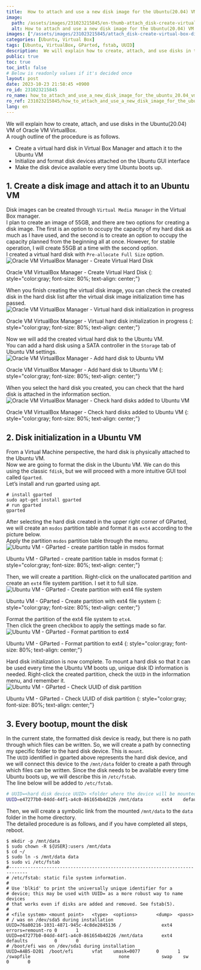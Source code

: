 ```yaml
---
title:  How to attach and use a new disk image for the Ubuntu(20.04) VM in Oracle VM VirtualBox
image:
  path: /assets/images/231023215845/en-thumb-attach_disk-create-virtual-box-disk-image.png
  alt: How to attach and use a new disk image for the Ubuntu(20.04) VM in Oracle VM VirtualBox
images: ["/assets/images/231023215845/attach_disk-create-virtual-box-disk-image.png", "/assets/images/231023215845/attach_disk-virtual-box-media-image.png", "/assets/images/231023215845/attach_disk-choose-disk.png", "/assets/images/231023215845/attach_disk-attached-disk-image.png", "/assets/images/231023215845/attach_disk-create-partition-table.png", "/assets/images/231023215845/attach_disk-create-partition.png", "/assets/images/231023215845/attach_disk-format-disk.png", "/assets/images/231023215845/attach_disk-disk-uuid.png"]
categories: [Ubuntu, Virtual Box]
tags: [Ubuntu, VirtualBox, GParted, fstab, UUID]
description:  We will explain how to create, attach, and use disks in the Ubuntu(20.04) VM of Oracle VM VirtualBox. A rough outline of the procedure is as follows.
public: true
toc: true
toc_intl: false
# Below is readonly values if it's decided once
layout: post
date: 2023-10-23 21:58:45 +0900
ro_id: 231023215845
ro_name: how_to_attach_and_use_a_new_disk_image_for_the_ubuntu_20.04_vm_in_oracle_vm_virtualbox
ro_ref: 231023215845/how_to_attach_and_use_a_new_disk_image_for_the_ubuntu_20.04_vm_in_oracle_vm_virtualbox
lang: en
---
```

We will explain how to create, attach, and use disks in the Ubuntu(20.04) VM of Oracle VM VirtualBox.  
A rough outline of the procedure is as follows.  
- Create a virtual hard disk in Virtual Box Manager and attach it to the Ubuntu VM
- Initialize and format disk devices attached on the Ubuntu GUI interface
- Make the disk device available every time Ubuntu boots up.

## 1. Create a disk image and attach it to an Ubuntu VM
Disk images can be created through `Virtual Media Manager` in the Virtual Box manager.  
I plan to create an image of 55GB, and there are two options for creating a disk image. The first is an option to occupy the capacity of my hard disk as much as I have used, and the second is to create an option to occupy the capacity planned from the beginning all at once. However, for stable operation, I will create 55GB at a time with the second option.  
I created a virtual hard disk with `Pre-allocate Full Size` option.  
![ Oracle VM VirtualBox Manager - Create Virtual Hard Disk](/assets/images/231023215845/attach_disk-create-virtual-box-disk-image.png)  

Oracle VM VirtualBox Manager - Create Virtual Hard Disk
{: style="color:gray; font-size: 80%; text-align: center;"}

When you finish creating the virtual disk image, you can check the created disk in the hard disk list after the virtual disk image initialization time has passed.  
![Oracle VM VirtualBox Manager - Virtual hard disk initialization in progress](/assets/images/231023215845/attach_disk-virtual-box-media-image.png)  

Oracle VM VirtualBox Manager - Virtual hard disk initialization in progress
{: style="color:gray; font-size: 80%; text-align: center;"}

Now we will add the created virtual hard disk to the Ubuntu VM.  
You can add a hard disk using a SATA controller in the `Storage` tab of Ubuntu VM settings.  
![Oracle VM VirtualBox Manager - Add hard disk to Ubuntu VM](/assets/images/231023215845/attach_disk-choose-disk.png)  

Oracle VM VirtualBox Manager - Add hard disk to Ubuntu VM
{: style="color:gray; font-size: 80%; text-align: center;"}

When you select the hard disk you created, you can check that the hard disk is attached in the information section.  
![Oracle VM VirtualBox Manager - Check hard disks added to Ubuntu VM](/assets/images/231023215845/attach_disk-attached-disk-image.png)  

Oracle VM VirtualBox Manager - Check hard disks added to Ubuntu VM
{: style="color:gray; font-size: 80%; text-align: center;"}

## 2. Disk initialization in a Ubuntu VM
From a Virtual Machine perspective, the hard disk is physically attached to the Ubuntu VM.  
Now we are going to format the disk in the Ubuntu VM. We can do this using the classic `fdisk`, but we will proceed with a more intuitive GUI tool called `Gparted`.  
Let’s install and run gparted using apt.  

```shell
# install gparted
sudo apt-get install gparted
# run gparted
gparted
```
After selecting the hard disk created in the upper right corner of GParted, we will create an `msdos` partition table and format it as `ext4` according to the picture below.  
Apply the partition `msdos` partition table through the menu.  
![Ubuntu VM - GParted - create partition table in msdos format](/assets/images/231023215845/attach_disk-create-partition-table.png)  

Ubuntu VM - GParted - create partition table in msdos format
{: style="color:gray; font-size: 80%; text-align: center;"}

Then, we will create a partition. Right-click on the unallocated partition and create an `ext4` file system partition. I set it to full size.  
![Ubuntu VM - GParted - Create partition with ext4 file system](/assets/images/231023215845/attach_disk-create-partition.png)  

Ubuntu VM - GParted - Create partition with ext4 file system
{: style="color:gray; font-size: 80%; text-align: center;"}

Format the partition of the ext4 file system to `etx4`.  
Then click the green checkbox to apply the settings made so far.  
![Ubuntu VM - GParted - Format partition to ext4](/assets/images/231023215845/attach_disk-format-disk.png)  

Ubuntu VM - GParted - Format partition to ext4
{: style="color:gray; font-size: 80%; text-align: center;"}

Hard disk initialization is now complete. To mount a hard disk so that it can be used every time the Ubuntu VM boots up, unique disk ID information is needed. Right-click the created partition, check the `UUID` in the information menu, and remember it.  
![Ubuntu VM - GParted - Check UUID of disk partition](/assets/images/231023215845/attach_disk-disk-uuid.png)  

Ubuntu VM - GParted - Check UUID of disk partition
{: style="color:gray; font-size: 80%; text-align: center;"}

## 3. Every bootup, mount the disk
In the current state, the formatted disk device is ready, but there is no path through which files can be written. So, we will create a path by connecting my specific folder to the hard disk device. This is `mount`.  
The `UUID` identified in gparted above represents the hard disk device, and we will connect this device to the `/mnt/data` folder to create a path through which files can be written. Since the disk needs to be available every time Ubuntu boots up, we will describe this in `/etc/fstab`.  
The line below will be added to `/etc/fstab`.  

```bash
# UUID=<hard disk device UUID> <folder where the device will be mounted> ext4    defaults          0       0 
UUID=e47277b0-04dd-44f1-a4c0-861654b4d226 /mnt/data       ext4    defaults          0       0 
```
Then, we will create a symbolic link from the mounted `/mnt/data` to the `data` folder in the home directory.  
The detailed procedure is as follows, and if you have completed all steps, reboot.  

```shell
$ mkdir -p /mnt/data
$ sudo chown -R ${USER}:users /mnt/data
$ cd ~/
$ sudo ln -s /mnt/data data
$ sudo vi /etc/fstab  
#-----------------------------------------------------------------------------
# /etc/fstab: static file system information.
#
# Use 'blkid' to print the universally unique identifier for a
# device; this may be used with UUID= as a more robust way to name devices
# that works even if disks are added and removed. See fstab(5).
#
# <file system> <mount point>   <type>  <options>       <dump>  <pass>
# / was on /dev/sda5 during installation
UUID=76a80216-1031-4871-945c-4c8de2845136 /               ext4    errors=remount-ro 0       1
UUID=e47277b0-04dd-44f1-a4c0-861654b4d226 /mnt/data       ext4    defaults          0       0 
# /boot/efi was on /dev/sda1 during installation
UUID=A4B5-D201  /boot/efi       vfat    umask=0077      0       1
/swapfile                                 none            swap    sw              0       0
```

